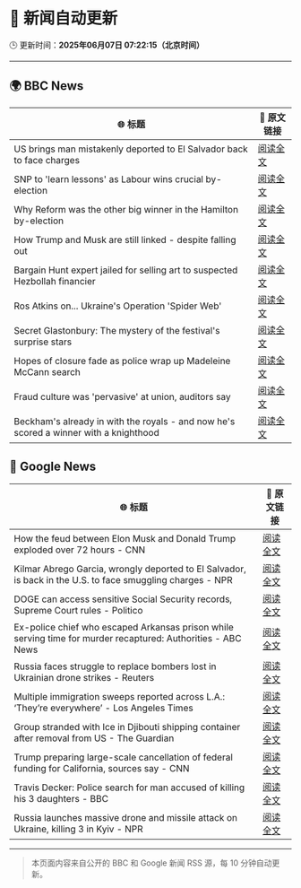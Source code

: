 # 🧠 新闻自动更新

🕒 更新时间：**2025年06月07日 07:22:15（北京时间）**

---

## 🌍 BBC News

| 🌐 标题 | 🔗 原文链接 |
|--------|-------------|
| US brings man mistakenly deported to El Salvador back to face charges | [阅读全文](https://www.bbc.com/news/articles/c7v7ynv98r8o) |
| SNP to 'learn lessons' as Labour wins crucial by-election | [阅读全文](https://www.bbc.com/news/articles/cpw7ppj2wyxo) |
| Why Reform was the other big winner in the Hamilton by-election | [阅读全文](https://www.bbc.com/news/articles/cj42gver2glo) |
| How Trump and Musk are still linked - despite falling out | [阅读全文](https://www.bbc.com/news/articles/c3e5y4g5qxno) |
| Bargain Hunt expert jailed for selling art to suspected Hezbollah financier | [阅读全文](https://www.bbc.com/news/articles/c7539vd0wepo) |
| Ros Atkins on... Ukraine's Operation 'Spider Web' | [阅读全文](https://www.bbc.com/news/videos/clyge373l56o) |
| Secret Glastonbury: The mystery of the festival's surprise stars | [阅读全文](https://www.bbc.com/news/articles/cvg5zd3nkkwo) |
| Hopes of closure fade as police wrap up Madeleine McCann search | [阅读全文](https://www.bbc.com/news/articles/cy8ndx4v8lro) |
| Fraud culture was 'pervasive' at union, auditors say | [阅读全文](https://www.bbc.com/news/articles/c1w3ye4p8l3o) |
| Beckham's already in with the royals - and now he's scored a winner with a knighthood | [阅读全文](https://www.bbc.com/news/articles/c5yezxvjy25o) |

## 📰 Google News

| 🌐 标题 | 🔗 原文链接 |
|--------|-------------|
| How the feud between Elon Musk and Donald Trump exploded over 72 hours - CNN | [阅读全文](https://news.google.com/rss/articles/CBMiakFVX3lxTE9CYWRNMEppTEZzYnBnZTFkeDRTSWJIdERGNXhTQnN4T2FFMlRwRGl5SThrN3pKLWVGck45MV94UnFKcGQyMmpTTTJBa011S1FNamUtbUptY0JNRy1HSEZWdkJ6dkNGLTRvcFHSAW9BVV95cUxOcThLZHVMLXdmeWpPbFpjSldDZnFsNG1rMW1DVDZSc0ZmVDJoR0xOV2RjaFZITHFodlM5bTNtMDdSVUVXTmRZQjhOQ0V4M0lUb184enBQQmo5NFRwekJWOUM1dTVGQW9rX25MeEhFeFU?oc=5) |
| Kilmar Abrego Garcia, wrongly deported to El Salvador, is back in the U.S. to face smuggling charges - NPR | [阅读全文](https://news.google.com/rss/articles/CBMipgFBVV95cUxPM1UxektBaXBzRV8weWJGZlBta2JQVkQ4T2FXcVItcktzdXJZZjJ0LUJrRDYzYzhvMC1ObWVsdV9PVUJLYkJvS0I3Q0h0aGRMekp6a0hCeF92eHFEMlhKOVZjVXRhUzdqRjlySWlFWG5pZmE4M2pJM1hJckZ4Y29HVGdMNWJmWjRoN1lSQy1zMHZCMkNCTEJfRl8wcDRpU0ZES2hLS1R3?oc=5) |
| DOGE can access sensitive Social Security records, Supreme Court rules - Politico | [阅读全文](https://news.google.com/rss/articles/CBMioAFBVV95cUxOQmVEYWV0dVczY2N6MTRqcnNNZ3pPZWZjdWVDTFNXelloNjBhQS14LWpqQkdCdURkc05YVXdYT2o5ekx2bXQ3VDV2Q19IZkxXSy1seG45QmZGMVhHV2g0RlJXQjFCOGxISlB0cWpsT1A0eV9fNk1WSHVUbVYyS2d3d2dxRTlwRjZmYUlyUHQzei1jc3hqTUNEbko3RXc5dkRq?oc=5) |
| Ex-police chief who escaped Arkansas prison while serving time for murder recaptured: Authorities - ABC News | [阅读全文](https://news.google.com/rss/articles/CBMilwFBVV95cUxNM3d3SWR0QUZ0a1FpUVJmX0REYVRvNTZqcWoxME5tYnh5akNFcWp5TWVrandqQWtBUFZEcm15ekxtc25XT0VVY2Fja2dQOGdPUi1zV0xQUEg2aUw5V1NoLU4zNmdvMHBqaVZ4X0F4YlZ2WUJBTC1YazlROFhXWThzU05XVE5SNGo0RnB4UVR2LUJ5aGFNSl9N0gGcAUFVX3lxTE9VWGZMY1AtUnVDZUdYajZpRzU1aVpWMnlwd3NWUVNzeXlaS2gzbzRFZ25IQkxITFpjeEo3TlFDX01CeGsxZlRfdnZNLWlQOVJMVWRRVlM3RVhsS0tFLTFBbGVrWloteGZrdC1tU3JrS1JHOFJCdVY0eGExUXY5bEw2RndMcE9Hc3F0LXd1RjBhUHFZdEtGbDRwTHkzRA?oc=5) |
| Russia faces struggle to replace bombers lost in Ukrainian drone strikes - Reuters | [阅读全文](https://news.google.com/rss/articles/CBMiyAFBVV95cUxPYlIzZlJRdzF2RjhQWHhYSHBWamhLa2VGMGlwRTJDbUh1SnAwLTE3amJMTWtoSExYMFVoVnlkdDNFeEtFWmJsQUZZNFZxeFVpOUptRjhmYWhNd0NidWQxR3VkRVhaNHdYOFM2Z25Rd05ZSHA2a2ZTY25FQTBPb0wwT3lIWlJiSmMwUF96R2NPb0daQjkwaWpUYXctdzIwek5wb1hCM2xRMC1OYmpCaHk2bFJ0VElkT3NIWTYzSkNWUHpfcm0wY09tNg?oc=5) |
| Multiple immigration sweeps reported across L.A.: ‘They’re everywhere’ - Los Angeles Times | [阅读全文](https://news.google.com/rss/articles/CBMikwFBVV95cUxPdkhJZEtHQ2FlOEFOMW90Z2xXSi1WUTFKZldUcU94WW1sLWo2YWR2RzdYejJSaVBCemVlNXNnQUlud1lOOFFNdGEzMlVsUmhtWEpNN25MVDFnUktDSExYUDZ4RFFpVFNObjFaeXdMR1VTb3NWWERpNzB3NTN1TDNyaWU4dEstRTVVUWpzS2UzVzUycVk?oc=5) |
| Group stranded with Ice in Djibouti shipping container after removal from US - The Guardian | [阅读全文](https://news.google.com/rss/articles/CBMieEFVX3lxTE5UV1hxUGlJYUVJRGNLVFNQSVlLU1ZvdjFvdlZ5UXl6S25jbExTSHV4RlNRX3FNR2twby1uQnlHaG9fVmpSZVR1ZlFDQjFQVHhCbE5JRS1lLTkyN2ZMSzVPSGk0THBwY0s5RElFUWhDVlpfUFZlTkxscQ?oc=5) |
| Trump preparing large-scale cancellation of federal funding for California, sources say - CNN | [阅读全文](https://news.google.com/rss/articles/CBMifEFVX3lxTE5EMWUwSmZiZGJuUGRPRlUxbm5XT2dkUzdnWUpDd3UxenNOSmhHekZGWjQ3N2V6ZXlPUkxyWWhsQ1NrY0ItelY5dE8tN3JuV0IyUDhhSkFwaXR6c2g1RDNFSU95WkgxTmVBNDRKTW1BVnBDUmRFZk9MX29BaGnSAYIBQVVfeXFMTk5tYkx4aFlKNjlNbi1qeTRLcUdXMXJqMmthVUQyWU1rSS1TYl9VLWZXeWZ1TEFSZkxzc283N01WeUtkMS1NZ2x3WHBNWU5hQ2tkbEJ6WUFYUzZkcXJtMGpOUFBqeHNzWDNCMTVCekdXZndjVjJrN1JVSEx6RFp1NkZHdw?oc=5) |
| Travis Decker: Police search for man accused of killing his 3 daughters - BBC | [阅读全文](https://news.google.com/rss/articles/CBMiWkFVX3lxTE95VlVwY3BLZGtYa25NazJ1T3RPai1GR2JlZ1ZlbFlHWllSS3ZQQWI5WXlnTXBOUGhlaVBSNWhFd1F5LV90WjIwTTdyTWRZM3lNdnpOSzM0Z21mZ9IBX0FVX3lxTE1rck1VVGRkWXQzYlVoa1dybHo5bnAyNmNxOUdoLV9ISHdMTzNZbGdLTG9KLXIzOUVIRUdTQnhNeGxYdkVTWDdBWXRWbExhZWx5cXh0eHdCdlg0T21OOE9R?oc=5) |
| Russia launches massive drone and missile attack on Ukraine, killing 3 in Kyiv - NPR | [阅读全文](https://news.google.com/rss/articles/CBMimwFBVV95cUxOQWYydEc2d3RyR3l3OWVnU1dpQ3BocXRzZFlUWGo2cEFuY3NrREFOeTFSeWVOQjBvTVBYWklsR0NjQmlqcUEzT0M2cjUxaElYdE9mcmpwUEREaldSQTF0d045MWNGbGx1bmhIZUw4QmtTY1I5czI0d3NrV2ZiQ2lPcEpWYzdlM085a0lQYlp3VEFWRzhIYUl5WWdYQQ?oc=5) |

---
> 本页面内容来自公开的 BBC 和 Google 新闻 RSS 源，每 10 分钟自动更新。
